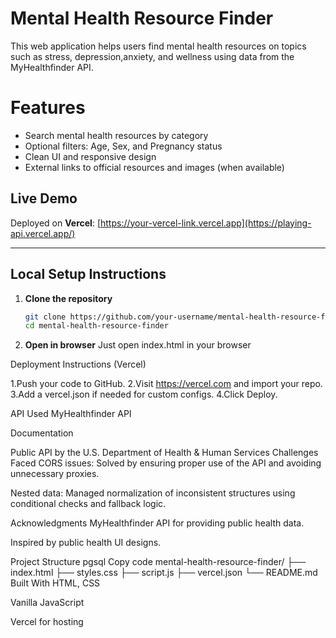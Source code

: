 # Mental Health Resource Finder

This web application helps users find mental health resources on topics such as stress, depression,anxiety, and wellness using data from the MyHealthfinder API.

# Features

- Search mental health resources by category
- Optional filters: Age, Sex, and Pregnancy status
- Clean UI and responsive design
- External links to official resources and images (when available)

## Live Demo

Deployed on **Vercel**: [https://your-vercel-link.vercel.app](https://playing-api.vercel.app/)

---

##  Local Setup Instructions

1. **Clone the repository**
   ```bash
   git clone https://github.com/your-username/mental-health-resource-finder.git
   cd mental-health-resource-finder
2. **Open in browser**
Just open index.html in your browser

Deployment Instructions (Vercel)

1.Push your code to GitHub.
2.Visit https://vercel.com and import your repo.
3.Add a vercel.json if needed for custom configs.
4.Click Deploy.

API Used
MyHealthfinder API

Documentation

Public API by the U.S. Department of Health & Human Services
Challenges Faced
CORS issues: Solved by ensuring proper use of the API and avoiding unnecessary proxies.

Nested data: Managed normalization of inconsistent structures using conditional checks and fallback logic.

 Acknowledgments
MyHealthfinder API for providing public health data.

Inspired by public health UI designs.

 Project Structure
pgsql
Copy code
mental-health-resource-finder/
├── index.html
├── styles.css
├── script.js
├── vercel.json
└── README.md
Built With
HTML, CSS

Vanilla JavaScript

Vercel for hosting






